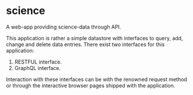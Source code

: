 # science
A web-app providing science-data through API.

This application is rather a simple datastore with interfaces to query, add, change and delete data entries. There exist two interfaces for this application:

1. RESTFUL interface.
2. GraphQL interface.

Interaction with these interfaces can be with the renowned request method or through the interactive browser pages shipped with the application.

